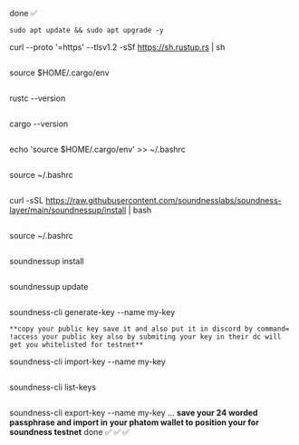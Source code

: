 done ✅              
             
```
sudo apt update && sudo apt upgrade -y
```
curl --proto '=https' --tlsv1.2 -sSf https://sh.rustup.rs | sh
```
```
source $HOME/.cargo/env
```
```
rustc --version
```
```
cargo --version
```
```
echo 'source $HOME/.cargo/env' >> ~/.bashrc
```
```
source ~/.bashrc
```
```
curl -sSL https://raw.githubusercontent.com/soundnesslabs/soundness-layer/main/soundnessup/install | bash
```
```
source ~/.bashrc
```
```
soundnessup install
```
```
soundnessup update
```
```
soundness-cli generate-key --name my-key
```
**copy your public key save it and also put it in discord by command= !access your public key also by submiting your key in their dc will get you whitelisted for testnet**
```
soundness-cli import-key --name my-key
```
```
soundness-cli list-keys
```
```
soundness-cli export-key --name my-key
...
**save your 24 worded passphrase and import in your phatom wallet to position your for soundness testnet**
done  ✅ ✅ ✅ 

